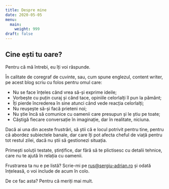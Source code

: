 ```yaml
---
title: Despre mine
date: 2020-05-05
menu:
  main:
    weight: 999
draft: false
---
```

## Cine ești tu oare?

Pentru că mă întrebi, eu îți voi răspunde.

În calitate de coregraf de cuvinte, sau, cum spune englezul, content writer, pe acest blog scriu cu folos pentru omul care:

* Nu se face înțeles când vrea să-și exprime ideile;
* Vorbește cu puțin curaj și când tace, opiniile celorlalți îl pun la pământ;
* Îți pierde încrederea în sine atunci când vede reacția celorlalți;
* Nu reușește să-și facă prieteni noi;
* Nu știe încă să comunice cu oamenii care presupun și le știu pe toate;
* Câștigă fiecare conversație în imaginație, dar în realitate, niciuna.

Dacă ai una din aceste frustrări, să știi că e locul potrivit pentru tine, pentru că abordez subiectele banale, dar care îți pot afecta cheful de viață pentru tot restul zilei, dacă nu știi să gestionezi situația.

Primești soluții testate, ștințifice, dar fără să te plictisesc cu detalii tehnice, care nu te ajută în relația cu oamenii.

Frustrarea ta nu e pe listă? Scrie-mi pe rus@sergiu-adrian.ro și odată înțeleasă, o voi include de acum în colo.

De ce fac asta? Pentru că meriți mai mult.
